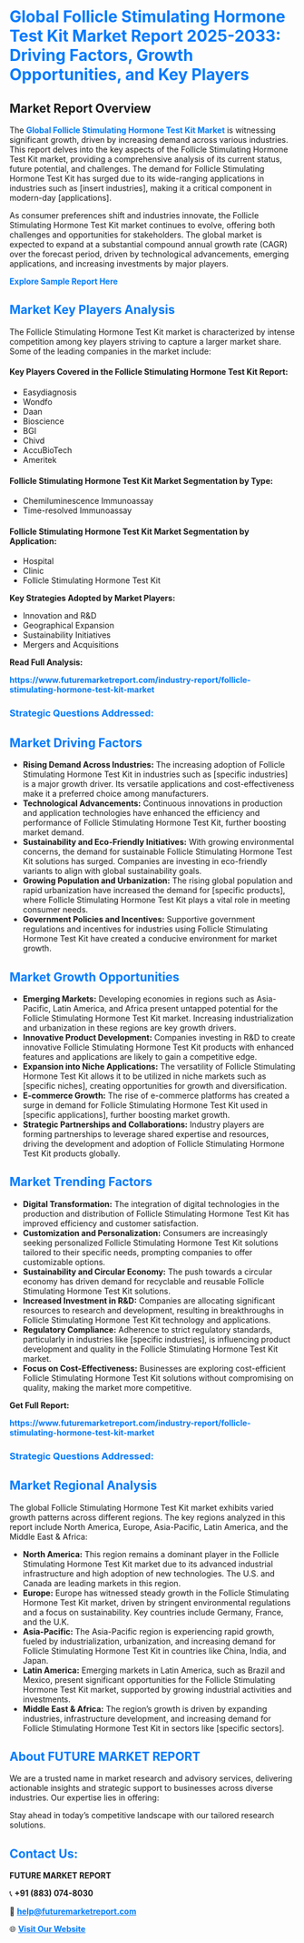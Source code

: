 <h1 style="color: #007BFF;">Global Follicle Stimulating Hormone Test Kit Market Report 2025-2033: Driving Factors, Growth Opportunities, and Key Players</h1>

<section id="overview">
<h2>Market Report Overview</h2>
<p>The <a href="https://www.futuremarketreport.com/industry-report/follicle-stimulating-hormone-test-kit-market" style="color: #007BFF; text-decoration: none;"><strong>Global Follicle Stimulating Hormone Test Kit Market</strong></a> is witnessing significant growth, driven by increasing demand across various industries. This report delves into the key aspects of the Follicle Stimulating Hormone Test Kit market, providing a comprehensive analysis of its current status, future potential, and challenges. The demand for Follicle Stimulating Hormone Test Kit has surged due to its wide-ranging applications in industries such as [insert industries], making it a critical component in modern-day [applications].</p>
<p>As consumer preferences shift and industries innovate, the Follicle Stimulating Hormone Test Kit market continues to evolve, offering both challenges and opportunities for stakeholders. The global market is expected to expand at a substantial compound annual growth rate (CAGR) over the forecast period, driven by technological advancements, emerging applications, and increasing investments by major players.</p>
</section>

<section id="overview">
<p><a href="https://www.futuremarketreport.com/request-sample/reportId=123739" style="color: #007BFF; text-decoration: none;"><strong>Explore Sample Report Here</strong></a></p>
</section>

<section id="key-players">
<h2 style="color: #007BFF;">Market Key Players Analysis</h2>
<p>The Follicle Stimulating Hormone Test Kit market is characterized by intense competition among key players striving to capture a larger market share. Some of the leading companies in the market include:</p>
<h4>Key Players Covered in the Follicle Stimulating Hormone Test Kit Report:</h4>
<ul><li>Easydiagnosis</li><li>Wondfo</li><li>Daan</li><li>Bioscience</li><li>BGI</li><li>Chivd</li><li>AccuBioTech</li><li>Ameritek</li></ul>
<h4>Follicle Stimulating Hormone Test Kit Market Segmentation by Type:</h4>
<ul><li>Chemiluminescence Immunoassay</li><li>Time-resolved Immunoassay</li></ul>

<h4>Follicle Stimulating Hormone Test Kit Market Segmentation by Application:</h4>
<ul><li>Hospital</li><li>Clinic</li><li>Follicle Stimulating Hormone Test Kit</li></ul>
<p><strong>Key Strategies Adopted by Market Players:</strong></p>
<ul>
<li>Innovation and R&D</li>
<li>Geographical Expansion</li>
<li>Sustainability Initiatives</li>
<li>Mergers and Acquisitions</li>
</ul>
</section>

<section>
<p><strong>Read Full Analysis: </strong></p><a href="https://www.futuremarketreport.com/industry-report/follicle-stimulating-hormone-test-kit-market" style="color: #007BFF; text-decoration: none;"><strong>https://www.futuremarketreport.com/industry-report/follicle-stimulating-hormone-test-kit-market</strong></a>
<h3 style="color: #007BFF;">Strategic Questions Addressed:</h3>
</section>

<section id="driving-factors">
<h2 style="color: #007BFF;">Market Driving Factors</h2>
<ul>
<li><strong>Rising Demand Across Industries:</strong> The increasing adoption of Follicle Stimulating Hormone Test Kit in industries such as [specific industries] is a major growth driver. Its versatile applications and cost-effectiveness make it a preferred choice among manufacturers.</li>
<li><strong>Technological Advancements:</strong> Continuous innovations in production and application technologies have enhanced the efficiency and performance of Follicle Stimulating Hormone Test Kit, further boosting market demand.</li>
<li><strong>Sustainability and Eco-Friendly Initiatives:</strong> With growing environmental concerns, the demand for sustainable Follicle Stimulating Hormone Test Kit solutions has surged. Companies are investing in eco-friendly variants to align with global sustainability goals.</li>
<li><strong>Growing Population and Urbanization:</strong> The rising global population and rapid urbanization have increased the demand for [specific products], where Follicle Stimulating Hormone Test Kit plays a vital role in meeting consumer needs.</li>
<li><strong>Government Policies and Incentives:</strong> Supportive government regulations and incentives for industries using Follicle Stimulating Hormone Test Kit have created a conducive environment for market growth.</li>
</ul>
</section>

<section id="growth-opportunities">
<h2 style="color: #007BFF;">Market Growth Opportunities</h2>
<ul>
<li><strong>Emerging Markets:</strong> Developing economies in regions such as Asia-Pacific, Latin America, and Africa present untapped potential for the Follicle Stimulating Hormone Test Kit market. Increasing industrialization and urbanization in these regions are key growth drivers.</li>
<li><strong>Innovative Product Development:</strong> Companies investing in R&D to create innovative Follicle Stimulating Hormone Test Kit products with enhanced features and applications are likely to gain a competitive edge.</li>
<li><strong>Expansion into Niche Applications:</strong> The versatility of Follicle Stimulating Hormone Test Kit allows it to be utilized in niche markets such as [specific niches], creating opportunities for growth and diversification.</li>
<li><strong>E-commerce Growth:</strong> The rise of e-commerce platforms has created a surge in demand for Follicle Stimulating Hormone Test Kit used in [specific applications], further boosting market growth.</li>
<li><strong>Strategic Partnerships and Collaborations:</strong> Industry players are forming partnerships to leverage shared expertise and resources, driving the development and adoption of Follicle Stimulating Hormone Test Kit products globally.</li>
</ul>
</section>

<section id="trending-factors">
<h2 style="color: #007BFF;">Market Trending Factors</h2>
<ul>
<li><strong>Digital Transformation:</strong> The integration of digital technologies in the production and distribution of Follicle Stimulating Hormone Test Kit has improved efficiency and customer satisfaction.</li>
<li><strong>Customization and Personalization:</strong> Consumers are increasingly seeking personalized Follicle Stimulating Hormone Test Kit solutions tailored to their specific needs, prompting companies to offer customizable options.</li>
<li><strong>Sustainability and Circular Economy:</strong> The push towards a circular economy has driven demand for recyclable and reusable Follicle Stimulating Hormone Test Kit solutions.</li>
<li><strong>Increased Investment in R&D:</strong> Companies are allocating significant resources to research and development, resulting in breakthroughs in Follicle Stimulating Hormone Test Kit technology and applications.</li>
<li><strong>Regulatory Compliance:</strong> Adherence to strict regulatory standards, particularly in industries like [specific industries], is influencing product development and quality in the Follicle Stimulating Hormone Test Kit market.</li>
<li><strong>Focus on Cost-Effectiveness:</strong> Businesses are exploring cost-efficient Follicle Stimulating Hormone Test Kit solutions without compromising on quality, making the market more competitive.</li>
</ul>
</section>

<section>
<p><strong>Get Full Report: </strong></p><a href="https://www.futuremarketreport.com/industry-report/follicle-stimulating-hormone-test-kit-market" style="color: #007BFF; text-decoration: none;"><strong>https://www.futuremarketreport.com/industry-report/follicle-stimulating-hormone-test-kit-market</strong></a>
<h3 style="color: #007BFF;">Strategic Questions Addressed:</h3>
</section>


<section id="regional-analysis">
<h2 style="color: #007BFF;">Market Regional Analysis</h2>
<p>The global Follicle Stimulating Hormone Test Kit market exhibits varied growth patterns across different regions. The key regions analyzed in this report include North America, Europe, Asia-Pacific, Latin America, and the Middle East & Africa:</p>
<ul>
<li><strong>North America:</strong> This region remains a dominant player in the Follicle Stimulating Hormone Test Kit market due to its advanced industrial infrastructure and high adoption of new technologies. The U.S. and Canada are leading markets in this region.</li>
<li><strong>Europe:</strong> Europe has witnessed steady growth in the Follicle Stimulating Hormone Test Kit market, driven by stringent environmental regulations and a focus on sustainability. Key countries include Germany, France, and the U.K.</li>
<li><strong>Asia-Pacific:</strong> The Asia-Pacific region is experiencing rapid growth, fueled by industrialization, urbanization, and increasing demand for Follicle Stimulating Hormone Test Kit in countries like China, India, and Japan.</li>
<li><strong>Latin America:</strong> Emerging markets in Latin America, such as Brazil and Mexico, present significant opportunities for the Follicle Stimulating Hormone Test Kit market, supported by growing industrial activities and investments.</li>
<li><strong>Middle East & Africa:</strong> The region’s growth is driven by expanding industries, infrastructure development, and increasing demand for Follicle Stimulating Hormone Test Kit in sectors like [specific sectors].</li>
</ul>
</section>

<footer>
<h2 style="color: #007BFF;">About FUTURE MARKET REPORT</h2>
<p>We are a trusted name in market research and advisory services, delivering actionable insights and strategic support to businesses across diverse industries. Our expertise lies in offering:</p>

<p>Stay ahead in today’s competitive landscape with our tailored research solutions.</p>

<h2 style="color: #007BFF;">Contact Us:</h2>
<p><strong>FUTURE MARKET REPORT</strong></p>
<p>📞 <strong>+91 (883) 074-8030</strong></p>
<p>📧 <strong><a href="mailto:help@futuremarketreport.com" style="color: #007BFF;">help@futuremarketreport.com</a></strong></p>
<p>🌐 <strong><a href="https://www.futuremarketreport.com/" style="color: #007BFF;">Visit Our Website</a></strong></p>
</footer>